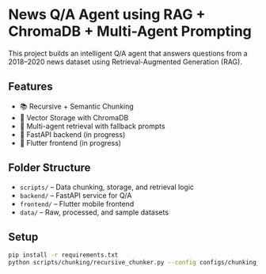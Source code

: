 # News Q/A Agent using RAG + ChromaDB + Multi-Agent Prompting

This project builds an intelligent Q/A agent that answers questions from a 2018–2020 news dataset using Retrieval-Augmented Generation (RAG).

## Features

- 📚 Recursive + Semantic Chunking
- 🧠 Vector Storage with ChromaDB
- 🤖 Multi-agent retrieval with fallback prompts
- 🔌 FastAPI backend (in progress)
- 📱 Flutter frontend (in progress)

## Folder Structure

- `scripts/` – Data chunking, storage, and retrieval logic
- `backend/` – FastAPI service for Q/A
- `frontend/` – Flutter mobile frontend
- `data/` – Raw, processed, and sample datasets

## Setup

```bash
pip install -r requirements.txt
python scripts/chunking/recursive_chunker.py --config configs/chunking_config.yaml
```
